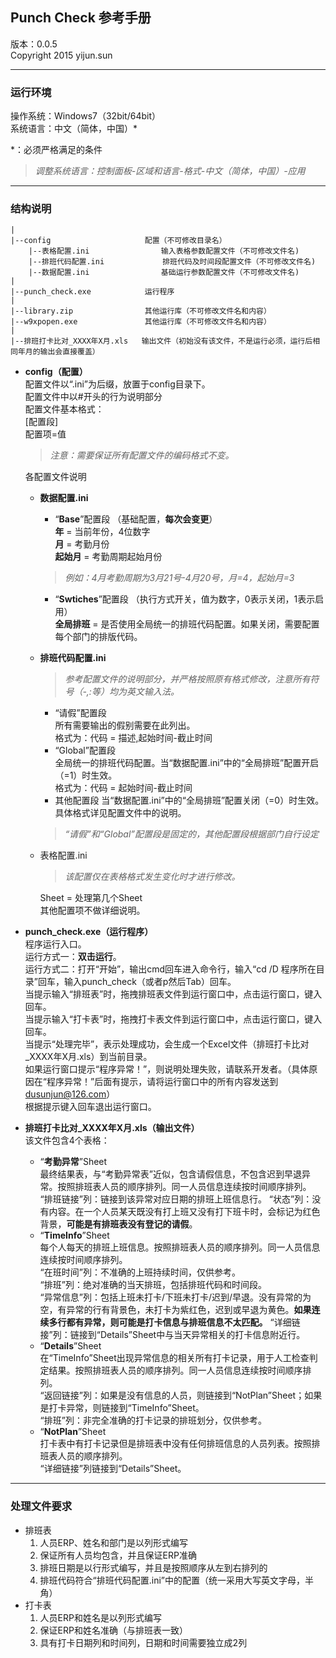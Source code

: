 ## Punch Check 参考手册 ##
版本：0.0.5  
Copyright 2015 yijun.sun
********************************************************************

### 运行环境 ###
操作系统：Windows7（32bit/64bit）  
系统语言：中文（简体，中国）*

*：必须严格满足的条件
>*调整系统语言：控制面板-区域和语言-格式-中文（简体，中国）-应用*
********************************************************************

### 结构说明 ###
	|
	|--config                     配置（不可修改目录名）
		|--表格配置.ini                输入表格参数配置文件（不可修改文件名)
		|--排班代码配置.ini             排班代码及时间段配置文件（不可修改文件名)
		|--数据配置.ini                基础运行参数配置文件（不可修改文件名)
    |
	|--punch_check.exe            运行程序
	|
	|--library.zip                其他运行库（不可修改文件名和内容）
	|--w9xpopen.exe               其他运行库（不可修改文件名和内容）
	|
	|--排班打卡比对_XXXX年X月.xls   输出文件（初始没有该文件，不是运行必须，运行后相同年月的输出会直接覆盖）

* **config（配置）**   
配置文件以“.ini”为后缀，放置于config目录下。  
配置文件中以#开头的行为说明部分  
配置文件基本格式：  
[配置段]  
配置项=值  
	>*注意：需要保证所有配置文件的编码格式不变。*

	各配置文件说明

	* **数据配置.ini**  
  		* “**Base**”配置段  （基础配置，**每次会变更**）  
  		  **年** = 当前年份，4位数字  
          **月** = 考勤月份  
          **起始月** = 考勤周期起始月份  
     	>*例如：4月考勤周期为3月21号-4月20号，月=4，起始月=3*  
  		* “**Swtiches**”配置段  （执行方式开关，值为数字，0表示关闭，1表示启用）  
          **全局排班** = 是否使用全局统一的排班代码配置。如果关闭，需要配置每个部门的排版代码。

	* **排班代码配置.ini**  
    	>*参考配置文件的说明部分，并严格按照原有格式修改，注意所有符号（-,:等）均为英文输入法。*
  		* “请假”配置段  
          所有需要输出的假别需要在此列出。  
          格式为：代码 = 描述,起始时间-截止时间
  		* “Global”配置段  
          全局统一的排班代码配置。当“数据配置.ini”中的“全局排班”配置开启（=1）时生效。  
          格式为：代码 = 起始时间-截止时间
  		* 其他配置段
          当“数据配置.ini”中的“全局排班”配置关闭（=0）时生效。  
          具体格式详见配置文件中的说明。  
    	>*“请假”和“Global”配置段是固定的，其他配置段根据部门自行设定*

	* 表格配置.ini  
    	>*该配置仅在表格格式发生变化时才进行修改。*  
   
      Sheet = 处理第几个Sheet  
      其他配置项不做详细说明。  

* **punch\_check.exe（运行程序）**   
  程序运行入口。  
  运行方式一：**双击运行**。  
  运行方式二：打开“开始”，输出cmd回车进入命令行，输入“cd /D 程序所在目录”回车，输入punch\_check（或者p然后Tab）回车。  
  当提示输入“排班表”时，拖拽排班表文件到运行窗口中，点击运行窗口，键入回车。  
  当提示输入“打卡表”时，拖拽打卡表文件到运行窗口中，点击运行窗口，键入回车。  
  当提示“处理完毕”，表示处理成功，会生成一个Excel文件（排班打卡比对_XXXX年X月.xls）到当前目录。  
  如果运行窗口提示“程序异常！”，则说明处理失败，请联系开发者。（具体原因在“程序异常！”后面有提示，请将运行窗口中的所有内容发送到<dusunjun@126.com>）  
  根据提示键入回车退出运行窗口。

* **排班打卡比对_XXXX年X月.xls（输出文件）**  
  该文件包含4个表格：  
	* “**考勤异常**”Sheet  
	  最终结果表，与“考勤异常表”近似，包含请假信息，不包含迟到早退异常。按照排班表人员的顺序排列。同一人员信息连续按时间顺序排列。  
      “排班链接”列：链接到该异常对应日期的排班上班信息行。
      “状态”列：没有内容。在一个人员某天既没有打上班又没有打下班卡时，会标记为红色背景，**可能是有排班表没有登记的请假**。
	* “**TimeInfo**”Sheet  
	  每个人每天的排班上班信息。按照排班表人员的顺序排列。同一人员信息连续按时间顺序排列。  
      “在班时间”列：不准确的上班持续时间，仅供参考。  
      “排班”列：绝对准确的当天排班，包括排班代码和时间段。  
      “异常信息”列：包括上班未打卡/下班未打卡/迟到/早退。没有异常的为空，有异常的行有背景色，未打卡为紫红色，迟到或早退为黄色。**如果连续多行都有异常，则可能是打卡信息与排班信息不太匹配。**
      “详细链接”列：链接到“Details”Sheet中与当天异常相关的打卡信息附近行。
	* “**Details**”Sheet  
	  在“TimeInfo”Sheet出现异常信息的相关所有打卡记录，用于人工检查判定结果。按照排班表人员的顺序排列。同一人员信息连续按时间顺序排列。  
      “返回链接”列：如果是没有信息的人员，则链接到“NotPlan”Sheet；如果是打卡异常，则链接到“TimeInfo”Sheet。  
      “排班”列：非完全准确的打卡记录的排班划分，仅供参考。
	* “**NotPlan**”Sheet  
	  打卡表中有打卡记录但是排班表中没有任何排班信息的人员列表。按照排班表人员的顺序排列。  
      “详细链接”列链接到“Details”Sheet。
********************************************************************

### 处理文件要求 ###
* 排班表
  1. 人员ERP、姓名和部门是以列形式编写
  2. 保证所有人员均包含，并且保证ERP准确
  3. 排班日期是以行形式编写，并且是按照顺序从左到右排列的
  4. 排班代码符合“排班代码配置.ini”中的配置（统一采用大写英文字母，半角）
* 打卡表
  1. 人员ERP和姓名是以列形式编写
  2. 保证ERP和姓名准确（与排班表一致）
  3. 具有打卡日期列和时间列，日期和时间需要独立成2列